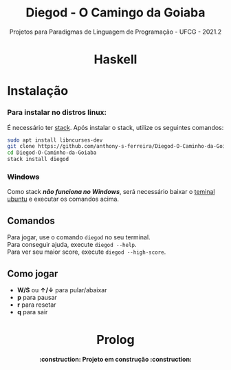 <h1 align="center"> Diegod - O Camingo da Goiaba </h1>
<p align="center">
  Projetos para Paradigmas de Linguagem de Programação - UFCG - 2021.2
  </p>
<p align="center">
  </p>
  
  
 <h1 align="center"> Haskell </h1>

# Instalação

### Para instalar no distros linux:
É necessário ter [stack](https://docs.haskellstack.org/en/stable/README/#how-to-install). Após instalar
o stack, utilize os seguintes comandos:

```bash
sudo apt install libncurses-dev
git clone https://github.com/anthony-s-ferreira/Diegod-O-Caminho-da-Goiaba.git
cd Diegod-O-Caminho-da-Goiaba
stack install diegod
```

### ~~Windows~~
Como stack **_não funciona no Windows_**, será necessário baixar o [teminal ubuntu](https://www.microsoft.com/store/productId/9PDXGNCFSCZV)
e executar os comandos acima.

## Comandos
Para jogar, use o comando `diegod` no seu terminal.   
Para conseguir ajuda, execute `diegod --help`.  
Para ver seu maior score, execute `diegod --high-score`.

## Como jogar

* **W/S** ou 	**&uarr;/&darr;** para pular/abaixar
* **p** para pausar
* **r** para resetar 
* **q** para sair

<h1 align="center"> Prolog </h1>
<h4 align="center"> 
    :construction:  Projeto em construção  :construction:
</h4>
